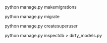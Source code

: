 python manage.py makemigrations

python manage.py migrate

python manage.py createsuperuser

python manage.py inspectdb > dirty_models.py